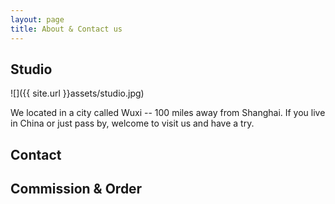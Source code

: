 ```yaml
---
layout: page
title: About & Contact us
---
```


## Studio

![]({{ site.url }}assets/studio.jpg)

We located in a city called Wuxi -- 100 miles away from Shanghai. If you live in China or just pass by, welcome to visit us and have a try.

## Contact

## Commission & Order

